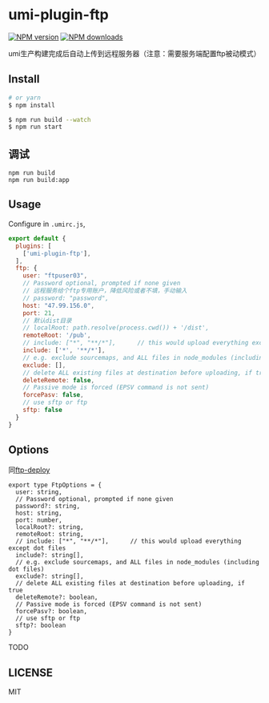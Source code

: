 # umi-plugin-ftp

[![NPM version](https://img.shields.io/npm/v/umi-plugin-ftp.svg?style=flat)](https://npmjs.org/package/umi-plugin-ftp)
[![NPM downloads](http://img.shields.io/npm/dm/umi-plugin-ftp.svg?style=flat)](https://npmjs.org/package/umi-plugin-ftp)

umi生产构建完成后自动上传到远程服务器（注意：需要服务端配置ftp被动模式）

## Install

```bash
# or yarn
$ npm install
```

```bash
$ npm run build --watch
$ npm run start
```

## 调试
```
npm run build
npm run build:app
```

## Usage

Configure in `.umirc.js`,

```js
export default {
  plugins: [
    ['umi-plugin-ftp'],
  ],
  ftp: {
    user: "ftpuser03",
    // Password optional, prompted if none given
    // 远程服务给个ftp专用账户，降低风险或者不填，手动输入
    // password: "password",
    host: "47.99.156.0",
    port: 21,
    // 默认dist目录
    // localRoot: path.resolve(process.cwd()) + '/dist',
    remoteRoot: '/pub',
    // include: ["*", "**/*"],      // this would upload everything except dot files
    include: ['*', '**/*'],
    // e.g. exclude sourcemaps, and ALL files in node_modules (including dot files)
    exclude: [],
    // delete ALL existing files at destination before uploading, if true
    deleteRemote: false,
    // Passive mode is forced (EPSV command is not sent)
    forcePasv: false,
    // use sftp or ftp
    sftp: false
  }
}
```

## Options
同[ftp-deploy](https://www.npmjs.com/package/ftp-deploy)
```
export type FtpOptions = {
  user: string,
  // Password optional, prompted if none given
  password?: string,
  host: string,
  port: number,
  localRoot?: string,
  remoteRoot: string,
  // include: ["*", "**/*"],      // this would upload everything except dot files
  include?: string[],
  // e.g. exclude sourcemaps, and ALL files in node_modules (including dot files)
  exclude?: string[],
  // delete ALL existing files at destination before uploading, if true
  deleteRemote?: boolean,
  // Passive mode is forced (EPSV command is not sent)
  forcePasv?: boolean,
  // use sftp or ftp
  sftp?: boolean
}
```

TODO

## LICENSE

MIT

